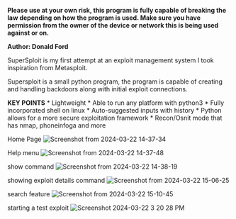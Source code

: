 **Please use at your own risk, this program is fully capable of breaking the law depending on 
how the program is used. Make sure you have permission from the owner of the device or network 
this is being used against or on.**

**Author: Donald Ford**

SuperSploit is my first attempt at an exploit management system I took inspiration from Metasploit.

Supersploit is a small python program, the program is capable of creating and handling backdoors 
along with initial exploit connections. 

**KEY POINTS**
    * Lightweight
    * Able to run any platform with python3
    * Fully incorporated shell on linux
    * Auto-suggested inputs with history
    * Python allows for a more secure exploitation framework
    * Recon/Osnit mode that has nmap, phoneinfoga and more

Home Page
![Screenshot from 2024-03-22 14-37-34](https://github.com/don970/SuperSploit/assets/81848615/77cd878f-0785-4e46-ab18-33e2aa50cb25)

Help menu
![Screenshot from 2024-03-22 14-37-48](https://github.com/don970/SuperSploit/assets/81848615/722a5571-bec9-4de9-8c62-3cd4fe1379d6)

show command
![Screenshot from 2024-03-22 14-38-19](https://github.com/don970/SuperSploit/assets/81848615/3db19daf-7999-4954-8f56-7a19742d472d)

showing exploit details command 
![Screenshot from 2024-03-22 15-06-25](https://github.com/don970/SuperSploit/assets/81848615/7a21baa9-e914-4c37-8da9-b84895204c6b)

search feature
![Screenshot from 2024-03-22 15-10-45](https://github.com/don970/SuperSploit/assets/81848615/796392bc-949e-44df-9cc5-6433b5239477)

starting a test exploit
![Screenshot 2024-03-22 3 20 28 PM](https://github.com/don970/SuperSploit/assets/81848615/f4d956cb-e175-44c5-b289-2d047ac3012e)
